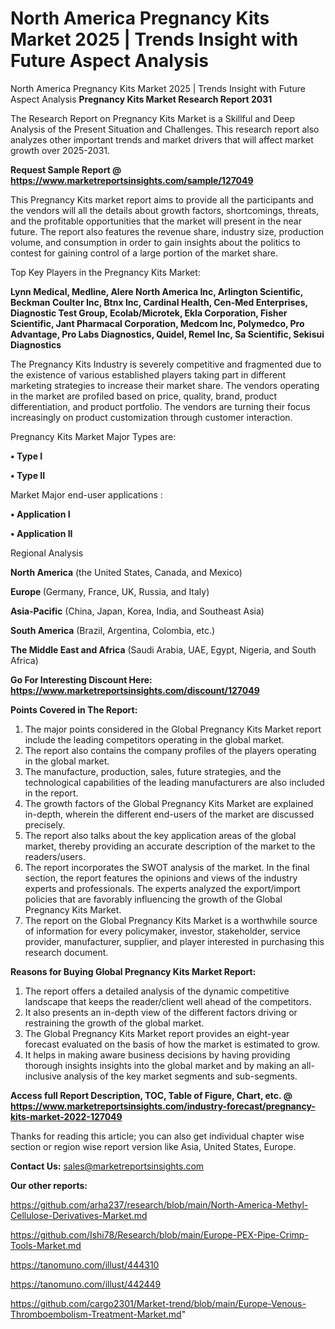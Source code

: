 # North America Pregnancy Kits Market 2025 | Trends Insight with Future Aspect Analysis
North America Pregnancy Kits Market 2025 | Trends Insight with Future Aspect Analysis
<strong>Pregnancy Kits Market Research Report 2031</strong>

The Research Report on Pregnancy Kits Market is a Skillful and Deep Analysis of the Present Situation and Challenges. This research report also analyzes other important trends and market drivers that will affect market growth over 2025-2031.

<strong>Request Sample Report @ <a href=https://www.marketreportsinsights.com/sample/127049>https://www.marketreportsinsights.com/sample/127049</a></strong>

This Pregnancy Kits market report aims to provide all the participants and the vendors will all the details about growth factors, shortcomings, threats, and the profitable opportunities that the market will present in the near future. The report also features the revenue share, industry size, production volume, and consumption in order to gain insights about the politics to contest for gaining control of a large portion of the market share.

Top Key Players in the Pregnancy Kits Market:

<strong>Lynn Medical, Medline, Alere North America Inc, Arlington Scientific, Beckman Coulter Inc, Btnx Inc, Cardinal Health, Cen-Med Enterprises, Diagnostic Test Group, Ecolab/Microtek, Ekla Corporation, Fisher Scientific, Jant Pharmacal Corporation, Medcom Inc, Polymedco, Pro Advantage, Pro Labs Diagnostics, Quidel, Remel Inc, Sa Scientific, Sekisui Diagnostics</strong>

The Pregnancy Kits Industry is severely competitive and fragmented due to the existence of various established players taking part in different marketing strategies to increase their market share. The vendors operating in the market are profiled based on price, quality, brand, product differentiation, and product portfolio. The vendors are turning their focus increasingly on product customization through customer interaction.

Pregnancy Kits Market Major Types are:

<strong>• Type I

• Type II</strong>

Market Major end-user applications :

<strong>• Application I

• Application II</strong>

Regional Analysis

</u><strong><b>North America</b></strong> (the United States, Canada, and Mexico)

<strong><b>Europe </b></strong>(Germany, France, UK, Russia, and Italy)

<strong><b>Asia-Pacific</b></strong> (China, Japan, Korea, India, and Southeast Asia)

<strong><b>South America</b></strong> (Brazil, Argentina, Colombia, etc.)

<strong><b>The Middle East and Africa</b></strong> (Saudi Arabia, UAE, Egypt, Nigeria, and South Africa)

<strong>Go For Interesting Discount Here: <a href=https://www.marketreportsinsights.com/discount/127049>https://www.marketreportsinsights.com/discount/127049</a></strong>

<strong>Points Covered in The Report:</strong>
<ol>
  <li>The major points considered in the Global Pregnancy Kits Market report include the leading competitors operating in the global market.</li>
  <li>The report also contains the company profiles of the players operating in the global market.</li>
  <li>The manufacture, production, sales, future strategies, and the technological capabilities of the leading manufacturers are also included in the report.</li>
  <li>The growth factors of the Global Pregnancy Kits Market are explained in-depth, wherein the different end-users of the market are discussed precisely.</li>
  <li>The report also talks about the key application areas of the global market, thereby providing an accurate description of the market to the readers/users.</li>
  <li>The report incorporates the SWOT analysis of the market. In the final section, the report features the opinions and views of the industry experts and professionals. The experts analyzed the export/import policies that are favorably influencing the growth of the Global Pregnancy Kits Market.</li>
  <li>The report on the Global Pregnancy Kits Market is a worthwhile source of information for every policymaker, investor, stakeholder, service provider, manufacturer, supplier, and player interested in purchasing this research document.</li>
</ol>
<strong>Reasons for Buying Global Pregnancy Kits Market Report:</strong>

<ol>
  <li>The report offers a detailed analysis of the dynamic competitive landscape that keeps the reader/client well ahead of the competitors.</li>
  <li>It also presents an in-depth view of the different factors driving or restraining the growth of the global market.</li>
  <li>The Global Pregnancy Kits Market report provides an eight-year forecast evaluated on the basis of how the market is estimated to grow.</li>
  <li>It helps in making aware business decisions by having providing thorough insights insights into the global market and by making an all-inclusive analysis of the key market segments and sub-segments.</li>
</ol>
<strong>Access full Report Description, TOC, Table of Figure, Chart, etc. @ <a href=https://www.marketreportsinsights.com/industry-forecast/pregnancy-kits-market-2022-127049>https://www.marketreportsinsights.com/industry-forecast/pregnancy-kits-market-2022-127049</a></strong>


Thanks for reading this article; you can also get individual chapter wise section or region wise report version like Asia, United States, Europe.

<strong>Contact Us:</strong>
sales@marketreportsinsights.com

<strong>Our other reports:</strong>

<a href=https://github.com/arha237/research/blob/main/North-America-Methyl-Cellulose-Derivatives-Market.md>https://github.com/arha237/research/blob/main/North-America-Methyl-Cellulose-Derivatives-Market.md</a>

<a href=https://github.com/Ishi78/Research/blob/main/Europe-PEX-Pipe-Crimp-Tools-Market.md>https://github.com/Ishi78/Research/blob/main/Europe-PEX-Pipe-Crimp-Tools-Market.md</a>

<a href=https://tanomuno.com/illust/444310>https://tanomuno.com/illust/444310</a>

<a href=https://tanomuno.com/illust/442449>https://tanomuno.com/illust/442449</a>

<a href=https://github.com/cargo2301/Market-trend/blob/main/Europe-Venous-Thromboembolism-Treatment-Market.md>https://github.com/cargo2301/Market-trend/blob/main/Europe-Venous-Thromboembolism-Treatment-Market.md</a>"
